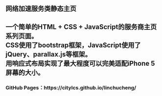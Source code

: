 <h2>网络加速服务类静态主页<h2>
<p>一个简单的HTML + CSS + JavaScript的服务商主页系列页面。<br />
CSS使用了bootstrap框架，JavaScript使用了jQuery、parallax.js等框架。<br />
用响应式布局实现了最大程度可以完美适配iPhone 5屏幕的大小。</p>

<h3>GitHub Pages：https://citylcs.github.io/linchucheng/</h3>